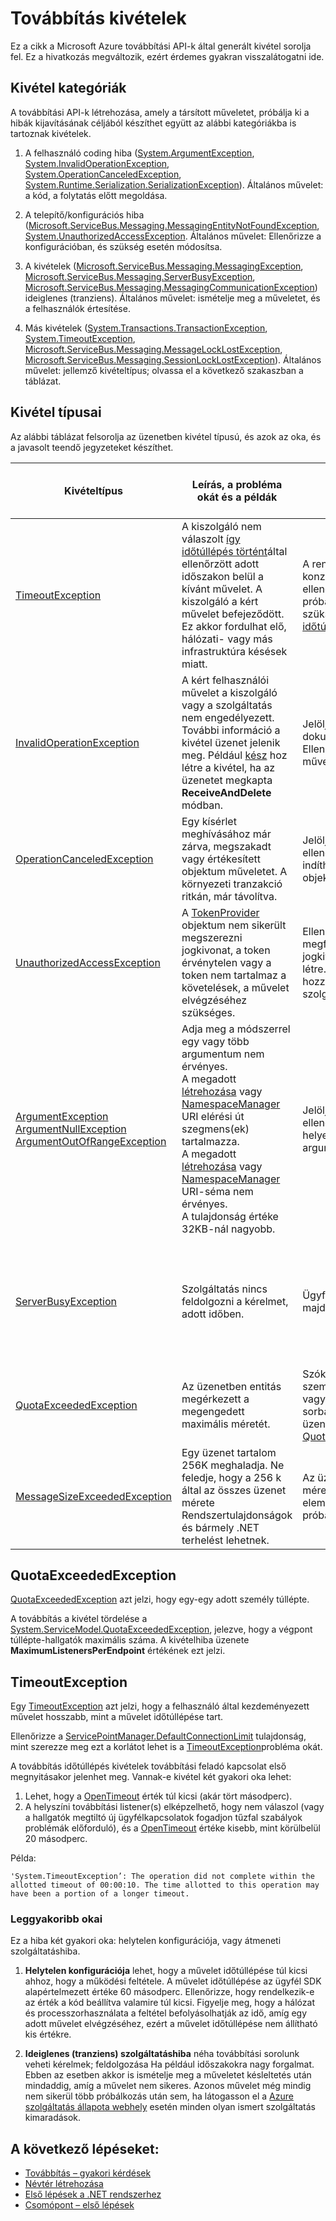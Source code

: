 <properties 
    pageTitle="A kivételek közvetítése |} Microsoft Azure"
    description="Továbbítás kivételek és a javasolt műveleteket listája."
    services="service-bus"
    documentationCenter="na"
    authors="jtaubensee"
    manager="timlt"
    editor="tysonn" />
<tags 
    ms.service="service-bus"
    ms.devlang="na"
    ms.topic="article"
    ms.tgt_pltfrm="na"
    ms.workload="na"
    ms.date="10/28/2016"
    ms.author="jotaub" />

# <a name="relay-exceptions"></a>Továbbítás kivételek

Ez a cikk a Microsoft Azure továbbítási API-k által generált kivétel sorolja fel. Ez a hivatkozás megváltozik, ezért érdemes gyakran visszalátogatni ide.

## <a name="exception-categories"></a>Kivétel kategóriák

A továbbítási API-k létrehozása, amely a társított műveletet, próbálja ki a hibák kijavításának céljából készíthet együtt az alábbi kategóriákba is tartoznak kivételek.

1.  A felhasználó coding hiba ([System.ArgumentException](https://msdn.microsoft.com/library/system.argumentexception.aspx), [System.InvalidOperationException](https://msdn.microsoft.com/library/system.invalidoperationexception.aspx), [System.OperationCanceledException](https://msdn.microsoft.com/library/system.operationcanceledexception.aspx), [System.Runtime.Serialization.SerializationException](https://msdn.microsoft.com/library/system.runtime.serialization.serializationexception.aspx)). Általános művelet: a kód, a folytatás előtt megoldása.

2.  A telepítő/konfigurációs hiba ([Microsoft.ServiceBus.Messaging.MessagingEntityNotFoundException](https://msdn.microsoft.com/library/azure/microsoft.servicebus.messaging.messagingentitynotfoundexception.aspx), [System.UnauthorizedAccessException](https://msdn.microsoft.com/library/system.unauthorizedaccessexception.aspx). Általános művelet: Ellenőrizze a konfigurációban, és szükség esetén módosítsa.

3.  A kivételek ([Microsoft.ServiceBus.Messaging.MessagingException](https://msdn.microsoft.com/library/azure/microsoft.servicebus.messaging.messagingexception.aspx), [Microsoft.ServiceBus.Messaging.ServerBusyException](https://msdn.microsoft.com/library/azure/microsoft.servicebus.messaging.serverbusyexception.aspx), [Microsoft.ServiceBus.Messaging.MessagingCommunicationException](https://msdn.microsoft.com/library/azure/microsoft.servicebus.messaging.messagingcommunicationexception.aspx)) ideiglenes (tranziens). Általános művelet: ismételje meg a műveletet, és a felhasználók értesítése.

4.  Más kivételek ([System.Transactions.TransactionException](https://msdn.microsoft.com/library/system.transactions.transactionexception.aspx), [System.TimeoutException](https://msdn.microsoft.com/library/system.timeoutexception.aspx), [Microsoft.ServiceBus.Messaging.MessageLockLostException](https://msdn.microsoft.com/library/azure/microsoft.servicebus.messaging.messagelocklostexception.aspx), [Microsoft.ServiceBus.Messaging.SessionLockLostException](https://msdn.microsoft.com/library/azure/microsoft.servicebus.messaging.sessionlocklostexception.aspx)). Általános művelet: jellemző kivételtípus; olvassa el a következő szakaszban a táblázat. 

## <a name="exception-types"></a>Kivétel típusai

Az alábbi táblázat felsorolja az üzenetben kivétel típusú, és azok az oka, és a javasolt teendő jegyzeteket készíthet.

| **Kivételtípus**                                                                                                                                                                                                                                                                                | **Leírás, a probléma okát és a példák**                                                                                                                                                                                                                                                                                                                                                                                                                                                                                                                                                                                                                 | **Javasolt teendő**                                                                                                                                                                                                                                                                                                                                                                                                          | **Megjegyzés a automatikus azonnali újrapróbálkozási**                                                                                             |
|-----------------------------------------------------------------------------------------------------------------------------------------------------------------------------------------------------------------------------------------------------------------------------------------------|--------------------------------------------------------------------------------------------------------------------------------------------------------------------------------------------------------------------------------------------------------------------------------------------------------------------------------------------------------------------------------------------------------------------------------------------------------------------------------------------------------------------------------------------------------------------------------------------------------------------------------------------|---------------------------------------------------------------------------------------------------------------------------------------------------------------------------------------------------------------------------------------------------------------------------------------------------------------------------------------------------------------------------------------------------------------------------|-------------------------------------------------------------------------------------------------------------------------------|
| [TimeoutException](https://msdn.microsoft.com/library/system.timeoutexception.aspx)                                                                                                                                                                                                           | A kiszolgáló nem válaszolt [így időtúllépés történt](https://msdn.microsoft.com/library/azure/microsoft.servicebus.messaging.messagingfactorysettings.operationtimeout.aspx)által ellenőrzött adott időszakon belül a kívánt művelet. A kiszolgáló a kért művelet befejeződött. Ez akkor fordulhat elő, hálózati- vagy más infrastruktúra késések miatt.                                                                                                                                                                                                                                                                   | A rendszerállapot konzisztencia ellenőrzése, és próbálkozzon újra, ha szükséges. Lásd: [időtúllépés kivételek](#timeoutexception).                                                                                                                                                                                                                                                                                                                                                           | Ismét segíthet bizonyos esetekben; ismét logika hozzáadása a kódot.                                                                      |
| [InvalidOperationException](https://msdn.microsoft.com/library/system.invalidoperationexception.aspx)                                                                                                                                                                                         | A kért felhasználói művelet a kiszolgáló vagy a szolgáltatás nem engedélyezett. További információ a kivétel üzenet jelenik meg. Például [kész](https://msdn.microsoft.com/library/azure/microsoft.servicebus.messaging.brokeredmessage.complete.aspx) hoz létre a kivétel, ha az üzenetet megkapta **ReceiveAndDelete** módban.                                                                                                                                                                                                                                                                                                     | Jelölje be a kódot, és a dokumentációt. Ellenőrizze, hogy a kívánt művelet érvényes.                                                                                                                                                                                                                                                                                                                                         | Nem segít újra gombra.                                                                                                          |
| [OperationCanceledException](https://msdn.microsoft.com/library/system.operationcanceledexception.aspx)                                                                                                                                                                                       | Egy kísérlet meghívásához már zárva, megszakadt vagy értékesített objektum műveletet. A környezeti tranzakció ritkán, már távolítva.                                                                                                                                                                                                                                                                                                                                                                                                                                                                       | Jelölje be a kódot, és ellenőrizze, hogy nem indítható el értékesített objektum műveletek.                                                                                                                                                                                                                                                                                                                                          | Nem segít újra gombra.                                                                                                          |
| [UnauthorizedAccessException](https://msdn.microsoft.com/library/system.unauthorizedaccessexception.aspx)                                                                                                                                                                                     | A [TokenProvider](https://msdn.microsoft.com/library/azure/microsoft.servicebus.tokenprovider.aspx) objektum nem sikerült megszerezni jogkivonat, a token érvénytelen vagy a token nem tartalmaz a követelések, a művelet elvégzéséhez szükséges.                                                                                                                                                                                                                                                                                                                                                                                                  | Ellenőrizze, hogy a megfelelő értékeket a jogkivonat-szolgáltató jön létre. Jelölje be a hozzáférés-vezérlés szolgáltatás beállításait.                                                                                                                                                                                                                                                                                                   | Ismét segíthet bizonyos esetekben; ismét logika hozzáadása a kódot.                                                                      |
| [ArgumentException](https://msdn.microsoft.com/library/system.argumentexception.aspx)<br /> [ArgumentNullException](https://msdn.microsoft.com/library/system.argumentnullexception.aspx)<br />[ArgumentOutOfRangeException](https://msdn.microsoft.com/library/system.argumentoutofrangeexception.aspx) | Adja meg a módszerrel egy vagy több argumentum nem érvényes.<br /> A megadott [létrehozása](https://msdn.microsoft.com/library/azure/microsoft.servicebus.messaging.messagingfactory.create.aspx) vagy [NamespaceManager](https://msdn.microsoft.com/library/azure/microsoft.servicebus.namespacemanager.aspx) URI elérési út szegmens(ek) tartalmazza.<br /> A megadott [létrehozása](https://msdn.microsoft.com/library/azure/microsoft.servicebus.messaging.messagingfactory.create.aspx) vagy [NamespaceManager](https://msdn.microsoft.com/library/azure/microsoft.servicebus.namespacemanager.aspx) URI-séma nem érvényes. <br />A tulajdonság értéke 32KB-nál nagyobb. | Jelölje be a hívó kódot, és ellenőrizze, hogy helyesek az argumentumokat.                                                                                                                                                                                                                                                                                                                                                           | Nem segít újra gombra.                                                                                                          |
| [ServerBusyException](https://msdn.microsoft.com/library/azure/microsoft.servicebus.messaging.serverbusyexception.aspx)                                                                                                                                                                       | Szolgáltatás nincs feldolgozni a kérelmet, adott időben.                                                                                                                                                                                                                                                                                                                                                                                                                                                                                                                                                                                   | Ügyfél egy ideig várjon, majd próbálkozzon újra.                                                                                                                                                                                                                                                                                                                                                           | Ügyfél bizonyos intervallum után próbálkozzon újra. Ha újbóli próbálkozás egy másik kivétel eredményez, jelölje be a ismét, hogy a kivétel működését. |
| [QuotaExceededException](https://msdn.microsoft.com/library/azure/microsoft.servicebus.messaging.quotaexceededexception.aspx)                                                                                                                                                                 | Az üzenetben entitás megérkezett a megengedett maximális méretét.                                                                                                                                                                                                                                                                                                                                                                                                                                                                                                                                                                               | Szóköz létrehozása a személy által a szervezet vagy az annak alárendelt sorban várakozó üzenetek fogadása Lásd: [QuotaExceededException](#quotaexceededexception).                                                                                                                                                                                                                                                                                                                                      | Ismét segíthet, ha üzenetek időközben el lett távolítva.                                                               |
| [MessageSizeExceededException](https://msdn.microsoft.com/library/azure/microsoft.servicebus.messaging.messagesizeexceededexception.aspx)                                                                                                                                                     | Egy üzenet tartalom 256K meghaladja. Ne feledje, hogy a 256 k által az összes üzenet mérete Rendszertulajdonságok és bármely .NET terhelést lehetnek.                                                                                                                                                                                                                                                                                                                                                                                                                                                                                   | Az üzenet tartalom méretének csökkentése elemre, majd próbálkozzon újra.                                                                                                                                                                                                                                                                                                                                                         | Nem segít újra gombra.                                                                                                          |

## <a name="quotaexceededexception"></a>QuotaExceededException

[QuotaExceededException](https://msdn.microsoft.com/library/azure/microsoft.servicebus.messaging.quotaexceededexception.aspx) azt jelzi, hogy egy-egy adott személy túllépte.

A továbbítás a kivétel tördelése a [System.ServiceModel.QuotaExceededException](https://msdn.microsoft.com/library/system.servicemodel.quotaexceededexception.aspx), jelezve, hogy a végpont túllépte-hallgatók maximális száma. A kivételhiba üzenete **MaximumListenersPerEndpoint** értékének ezt jelzi.

## <a name="timeoutexception"></a>TimeoutException 

Egy [TimeoutException](https://msdn.microsoft.com/library/system.timeoutexception.aspx) azt jelzi, hogy a felhasználó által kezdeményezett művelet hosszabb, mint a művelet időtúllépése tart. 

Ellenőrizze a [ServicePointManager.DefaultConnectionLimit](https://msdn.microsoft.com/library/system.net.servicepointmanager.defaultconnectionlimit) tulajdonság, mint szerezze meg ezt a korlátot lehet is a [TimeoutException](https://msdn.microsoft.com/library/system.timeoutexception.aspx)probléma okát.

A továbbítás időtúllépés kivételek továbbítási feladó kapcsolat első megnyitásakor jelenhet meg. Vannak-e kivétel két gyakori oka lehet:

1. Lehet, hogy a [OpenTimeout](https://msdn.microsoft.com/library/wcf.opentimeout.aspx) érték túl kicsi (akár tört másodperc).
2. A helyszíni továbbítási listener(s) elképzelhető, hogy nem válaszol (vagy a hallgatók megtiltó új ügyfélkapcsolatok fogadjon tűzfal szabályok problémák előforduló), és a [OpenTimeout](https://msdn.microsoft.com/library/wcf.opentimeout.aspx) értéke kisebb, mint körülbelül 20 másodperc.

Példa:

```
'System.TimeoutException’: The operation did not complete within the allotted timeout of 00:00:10. The time allotted to this operation may have been a portion of a longer timeout.
```

### <a name="common-causes"></a>Leggyakoribb okai

Ez a hiba két gyakori oka: helytelen konfigurációja, vagy átmeneti szolgáltatáshiba.

1. **Helytelen konfigurációja** 
    lehet, hogy a művelet időtúllépése túl kicsi ahhoz, hogy a működési feltétele. A művelet időtúllépése az ügyfél SDK alapértelmezett értéke 60 másodperc. Ellenőrizze, hogy rendelkezik-e az érték a kód beállítva valamire túl kicsi. Figyelje meg, hogy a hálózat és processzorhasználata a feltétel befolyásolhatják az idő, amíg egy adott művelet elvégzéséhez, ezért a művelet időtúllépése nem állítható kis értékre.

2. **Ideiglenes (tranziens) szolgáltatáshiba** 
    néha továbbítási sorolunk veheti kérelmek; feldolgozása Ha például időszakokra nagy forgalmat. Ebben az esetben akkor is ismételje meg a műveletet késleltetés után mindaddig, amíg a művelet nem sikeres. Azonos művelet még mindig nem sikerül több próbálkozás után sem, ha látogasson el a [Azure szolgáltatás állapota webhely](https://azure.microsoft.com/status/) esetén minden olyan ismert szolgáltatás kimaradások.

## <a name="next-steps"></a>A következő lépéseket:

- [Továbbítás – gyakori kérdések](relay-faq.md)
- [Névtér létrehozása](relay-create-namespace-portal.md)
- [Első lépések a .NET rendszerhez](relay-hybrid-connections-dotnet-get-started.md)
- [Csomópont – első lépések](relay-hybrid-connections-node-get-started.md)
